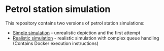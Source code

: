 # Petrol station simulation
This repository contains two versions of petrol station simulations:  
* [Simple simulation](Petrol/) - unrealistic depiction and the first attempt
* [Realistic simulation](Complex%20Petrol%20Station/) - realistic simulation with complex queue handling (Contains Docker execution instructions)
